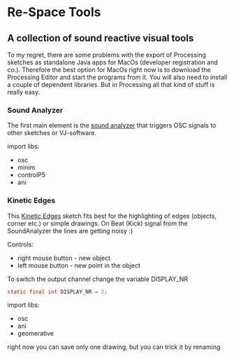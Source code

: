 # Re-Space Tools
## A collection of sound reactive visual tools



To my regret, there are some problems with the export of Processing sketches as standalone Java apps for MacOs (developer registration and co.). Therefore the best option for MacOs right now is to download the Processing Editor and start the programs from it. You will also need to install a couple of dependent libraries. But in Processing all that kind of stuff is really easy.



### Sound Analyzer

The first main element is the [sound analyzer](https://github.com/kokashking/Re-SpaceTools/tree/master/soundAnalyzer) that triggers OSC signals to other sketches or VJ-software.

import libs:

- osc
- minim
- controlP5
- ani



### Kinetic Edges

This [Kinetic Edges](https://github.com/kokashking/Re-SpaceTools/tree/master/KineticEdges) sketch fits best for the highlighting of edges (objects, corner etc.) or simple drawings. On Beat (Kick) signal from the SoundAnalyzer the lines are getting noisy :)  

Controls:
 
 - right mouse button - new object
 - left mouse button - new point in the object

To switch the output channel change the variable DISPLAY_NR

```java
static final int DISPLAY_NR = 2; 
```

import libs:

- osc
- ani
- geomerative

right now you can save only one drawing, but you can trick it by renaming


